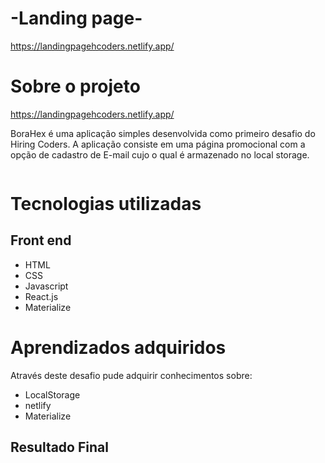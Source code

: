 # -Landing page-

https://landingpagehcoders.netlify.app/

# Sobre o projeto

https://landingpagehcoders.netlify.app/

BoraHex é uma aplicação simples desenvolvida como primeiro desafio do Hiring Coders. A aplicação consiste em uma página promocional com a opção de cadastro de E-mail cujo o qual é armazenado no local storage.

![]()

# Tecnologias utilizadas

## Front end

- HTML
- CSS
- Javascript
- React.js
- Materialize

# Aprendizados adquiridos

Através deste desafio pude adquirir conhecimentos sobre:

- LocalStorage
- netlify
- Materialize

## Resultado Final

![]()

[^ Autor Raquel de matos]: 







